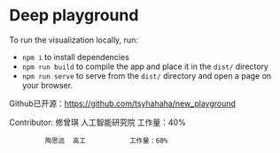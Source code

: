 # Deep playground

To run the visualization locally, run:
- `npm i` to install dependencies
- `npm run build` to compile the app and place it in the `dist/` directory
- `npm run serve` to serve from the `dist/` directory and open a page on your browser.

Github已开源：https://github.com/tsyhahaha/new_playground

Contributor: 修曾琪  人工智能研究院  工作量：40%

             陶思远  高工           工作量：60%
